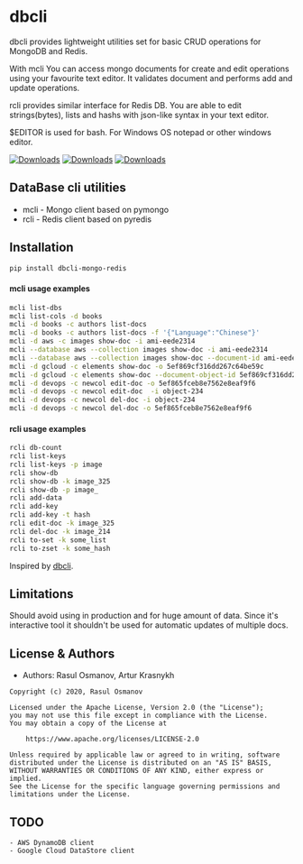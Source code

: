 # dbcli

dbcli provides lightweight utilities set for basic CRUD operations for MongoDB and Redis.

With mcli You can access mongo documents for create and edit operations using your favourite text editor. It validates document and performs add and update operations.

rcli provides similar interface for Redis DB. You are able to edit strings(bytes), lists and hashs with json-like syntax in your text editor.

$EDITOR is used for bash. For Windows OS notepad or other windows editor.

[![Downloads](https://pepy.tech/badge/dbcli-mongo-redis)](https://pepy.tech/project/dbcli-mongo-redis)
[![Downloads](https://pepy.tech/badge/dbcli-mongo-redis/month)](https://pepy.tech/project/dbcli-mongo-redis)
[![Downloads](https://pepy.tech/badge/dbcli-mongo-redis/week)](https://pepy.tech/project/dbcli-mongo-redis)

## DataBase cli utilities
* mcli - Mongo client based on pymongo
* rcli - Redis client based on pyredis

## Installation

``` bash
pip install dbcli-mongo-redis
```

#### mcli usage examples
``` bash
mcli list-dbs
mcli list-cols -d books
mcli -d books -c authors list-docs
mcli -d books -c authors list-docs -f '{"Language":"Chinese"}'
mcli -d aws -c images show-doc -i ami-eede2314
mcli --database aws --collection images show-doc -i ami-eede2314
mcli --database aws --collection images show-doc --document-id ami-eede2314
mcli -d gcloud -c elements show-doc -o 5ef869cf316dd267c64be59c
mcli -d gcloud -c elements show-doc --document-object-id 5ef869cf316dd267c64be59c
mcli -d devops -c newcol edit-doc -o 5ef865fceb8e7562e8eaf9f6
mcli -d devops -c newcol edit-doc  -i object-234
mcli -d devops -c newcol del-doc -i object-234
mcli -d devops -c newcol del-doc -o 5ef865fceb8e7562e8eaf9f6
```

#### rcli usage examples
```bash
rcli db-count
rcli list-keys
rcli list-keys -p image
rcli show-db
rcli show-db -k image_325
rcli show-db -p image_
rcli add-data
rcli add-key
rcli add-key -t hash
rcli edit-doc -k image_325
rcli del-doc -k image_214
rcli to-set -k some_list
rcli to-zset -k some_hash
```
Inspired by [dbcli](https://www.dbcli.com).

## Limitations

Should avoid using in production and for huge amount of data. Since it's interactive tool it shouldn't be used for automatic updates of multiple docs.


## License & Authors

- Authors: Rasul Osmanov, Artur Krasnykh

```text
Copyright (c) 2020, Rasul Osmanov

Licensed under the Apache License, Version 2.0 (the "License");
you may not use this file except in compliance with the License.
You may obtain a copy of the License at

    https://www.apache.org/licenses/LICENSE-2.0

Unless required by applicable law or agreed to in writing, software
distributed under the License is distributed on an "AS IS" BASIS,
WITHOUT WARRANTIES OR CONDITIONS OF ANY KIND, either express or implied.
See the License for the specific language governing permissions and
limitations under the License.
```

## TODO
```text
- AWS DynamoDB client
- Google Cloud DataStore client
```
